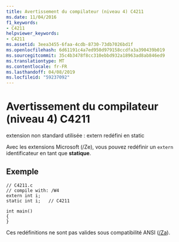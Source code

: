 ```yaml
---
title: Avertissement du compilateur (niveau 4) C4211
ms.date: 11/04/2016
f1_keywords:
- C4211
helpviewer_keywords:
- C4211
ms.assetid: 3eea3455-6faa-4cdb-8730-73db7026bd1f
ms.openlocfilehash: 6d61191c4a7ed950d979158ccdfa3a390439b019
ms.sourcegitcommit: 35c4b3478f8cc310ebbd932a18963ad8ab846ed9
ms.translationtype: MT
ms.contentlocale: fr-FR
ms.lasthandoff: 04/08/2019
ms.locfileid: "59237092"
---
```

# <a name="compiler-warning-level-4-c4211"></a>Avertissement du compilateur (niveau 4) C4211

extension non standard utilisée : extern redéfini en static

Avec les extensions Microsoft (/Ze), vous pouvez redéfinir un `extern` identificateur en tant que **statique**.

## <a name="example"></a>Exemple

```
// C4211.c
// compile with: /W4
extern int i;
static int i;   // C4211

int main()
{
}
```

Ces redéfinitions ne sont pas valides sous compatibilité ANSI ([/Za](../../build/reference/za-ze-disable-language-extensions.md)).
